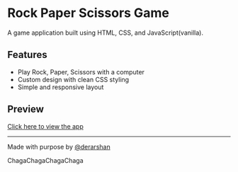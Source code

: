 # Rock Paper Scissors Game

A game application built using HTML, CSS, and JavaScript(vanilla).

## Features
- Play Rock, Paper, Scissors with a computer
- Custom design with clean CSS styling
- Simple and responsive layout

## Preview
[Click here to view the app](https://derarshan.github.io/rockpaperscissors/)

---
Made with purpose by [@derarshan](https://github.com/derarshan)

ChagaChagaChagaChaga
